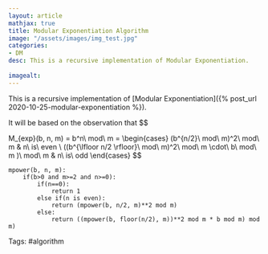 ```yaml
---
layout: article
mathjax: true
title: Modular Exponentiation Algorithm
image: "/assets/images/img_test.jpg"
categories:
- DM
desc: This is a recursive implementation of Modular Exponentiation.
 
imagealt: 
---
```


This is a recursive implementation of [Modular Exponentiation]({% post_url 2020-10-25-modular-exponentiation %}).

It will be based on the observation that
$$

































































































































































































































































































































































M_{exp}(b, n, m) = b^n\ mod\ m = \begin{cases} 
      (b^{n/2}\ mod\ m)^2\ mod\ m & n\ is\ even \\
      ((b^{\lfloor n/2 \rfloor}\ mod\ m)^2\ mod\ m \cdot\ b\ mod\ m )\ mod\ m & n\ is\ odd
\end{cases}
$$


































































































































































































































































































































































```
mpower(b, n, m):
	if(b>0 and m>=2 and n>=0):
		if(n==0):
			return 1
		else if(n is even):
			return (mpower(b, n/2, m)**2 mod m)
		else:
			return ((mpower(b, floor(n/2), m))**2 mod m * b mod m) mod m)
```

Tags: #algorithm 